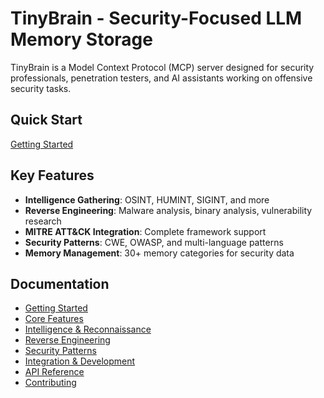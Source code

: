 # TinyBrain - Security-Focused LLM Memory Storage

TinyBrain is a Model Context Protocol (MCP) server designed for security professionals, penetration testers, and AI assistants working on offensive security tasks.

## Quick Start
[Getting Started](Getting-Started)

## Key Features
- **Intelligence Gathering**: OSINT, HUMINT, SIGINT, and more
- **Reverse Engineering**: Malware analysis, binary analysis, vulnerability research
- **MITRE ATT&CK Integration**: Complete framework support
- **Security Patterns**: CWE, OWASP, and multi-language patterns
- **Memory Management**: 30+ memory categories for security data

## Documentation
- [Getting Started](Getting-Started)
- [Core Features](Core-Features)
- [Intelligence & Reconnaissance](Intelligence-&-Reconnaissance)
- [Reverse Engineering](Reverse-Engineering)
- [Security Patterns](Security-Patterns)
- [Integration & Development](Integration-&-Development)
- [API Reference](API-Reference)
- [Contributing](Contributing)
